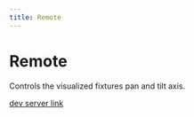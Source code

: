 ```yaml
---
title: Remote
---
```


# Remote

Controls the visualized fixtures pan and tilt axis.

[dev server link](/visualizer/remote)
